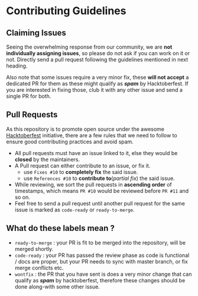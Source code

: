 # Contributing Guidelines

## Claiming Issues

Seeing the overwhelming response from our community, we are **not individually assigning issues**, so please do not ask if you can work on it or not. Directly send a pull request following the guidelines mentioned in next heading.

Also note that some issues require a very minor fix, these **will not accept** a dedicated PR for them as these might qualify as **_spam_** by Hacktoberfest. If you are interested in fixing those, club it with any other issue and send a single PR for both.

## Pull Requests

As this repository is to promote open source under the awesome [Hacktoberfest](http://hacktoberfest.digitalocean.com/) initiative, there are a few rules that we need to follow to ensure good contributing practices and avoid spam.

- All pull requests must have an issue linked to it, else they would be **closed** by the maintainers.
- A Pull request can either contribute to an issue, or fix it.
  - use `Fixes #10` to **completely fix** the said issue.
  - use `References #10` to **contribute to**(_partial fix_) the said issue.
- While reviewing, we sort the pull requests in **ascending order** of timestamps, which means `PR #10` would be reviewed before `PR #11` and so on.
- Feel free to send a pull request until another pull request for the same issue is marked as `code-ready` or `ready-to-merge`.

## What do these labels mean ?

- `ready-to-merge` : your PR is fit to be merged into the repository, will be merged shortly.
- `code-ready` : your PR has passed the review phase as code is functional / docs are proper, but your PR needs to sync with master branch, or fix merge conflicts etc.
- `wontfix` : the PR that you have sent is does a very minor change that can qualify as **_spam_** by hacktoberfest, therefore these changes should be done along-with some other issue.
